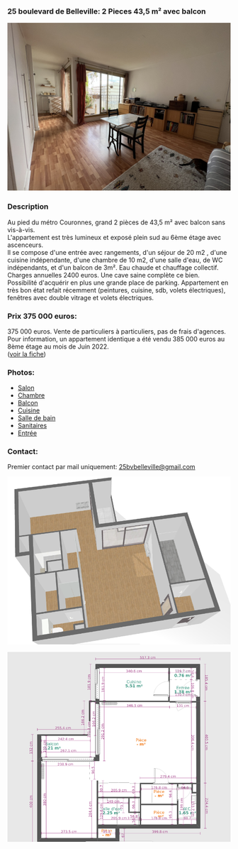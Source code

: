### 25 boulevard de Belleville: 2 Pieces 43,5 m²  avec balcon
![](images/salon/IMG_1755.jpeg)
### Description

Au pied du métro Couronnes, grand 2 pièces de 43,5 m² avec balcon sans vis-à-vis.  
L'appartement est très lumineux et exposé plein sud au 6ème étage avec ascenceurs.  
Il se compose d'une entrée avec rangements, d'un séjour de 20 m2 , d'une cuisine indépendante, d'une chambre de 10 m2, d'une salle  d'eau, de WC indépendants, et d'un balcon de 3m². 
Eau chaude et chauffage collectif.  Charges annuelles 2400 euros.
Une cave saine complète ce bien. Possibilité d'acquérir en plus une grande place de parking.
Appartement en très bon état refait récemment (peintures, cuisine, sdb, volets électriques), fenêtres avec double vitrage et volets électriques.

### Prix 375 000 euros:
375 000 euros.
Vente de particuliers à particuliers, pas de frais d'agences.  
Pour information, un appartement identique a été vendu 385 000 euros au 8ème étage au mois de Juin 2022.  
([voir la fiche](plaza.pdf))

### Photos:
- [Salon](salon.md)
- [Chambre](chambre.md)
- [Balcon](balcon.md)
- [Cuisine](cuisine.md)
- [Salle de bain](sdb.md)
- [Sanitaires](wc.md)
- [Entrée](entree.md)


### Contact:  
Premier contact par mail uniquement: 25bvbelleville@gmail.com  

![](images/plan/3d_1.png)  

![](images/plan/plan.png) 